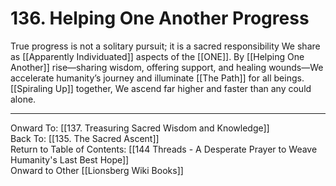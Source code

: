# 136. Helping One Another Progress

True progress is not a solitary pursuit; it is a sacred responsibility We share as [[Apparently Individuated]] aspects of the [[ONE]]. By [[Helping One Another]] rise—sharing wisdom, offering support, and healing wounds—We accelerate humanity’s journey and illuminate [[The Path]] for all beings. [[Spiraling Up]] together, We ascend far higher and faster than any could alone.

____

Onward To: [[137. Treasuring Sacred Wisdom and Knowledge]]  
Back To: [[135. The Sacred Ascent]]  
Return to Table of Contents: [[144 Threads - A Desperate Prayer to Weave Humanity's Last Best Hope]]  
Onward to Other [[Lionsberg Wiki Books]]  